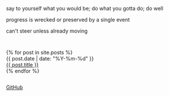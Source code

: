 <p>
  say to yourself what you would be; do what you gotta do; do well
</p>
<p>
  progress is wrecked or preserved by a single event
</p>
<p>
  can't steer unless already moving
</p>
<div>
  <div style="margin:3em 0 2em;">
    {% for post in site.posts %}
    <div class="list-entry">
      <span class="faded">{{ post.date | date: "%Y-%m-%d" }}</span>
      <br>
      <a class="internal-link" href="{{ post.url }}">{{ post.title }}</a>
    </div>
    {% endfor %}
  </div>
  <p>
    <a title='GitHub' target="_blank" rel="noreferrer" href="https://github.com/marioseixas/marioseixas.github.io">
      GitHub
    </a>
  </p>
</div>
